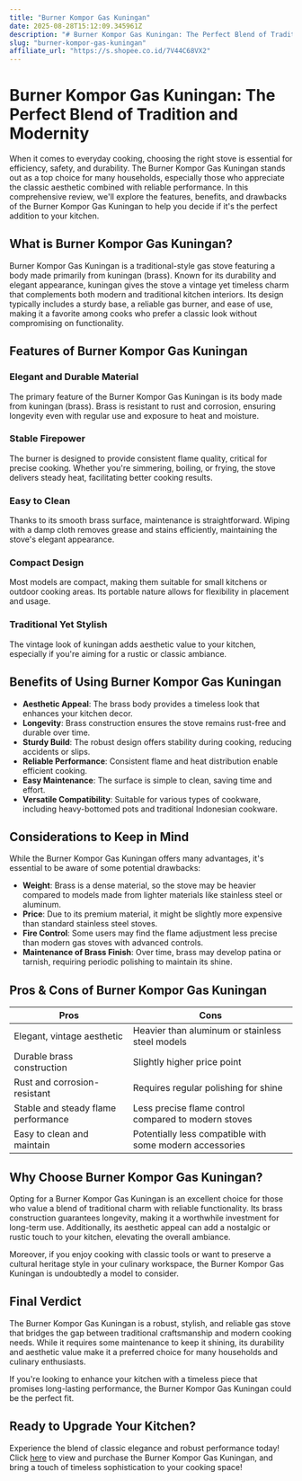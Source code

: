 ```yaml
---
title: "Burner Kompor Gas Kuningan"
date: 2025-08-28T15:12:09.345961Z
description: "# Burner Kompor Gas Kuningan: The Perfect Blend of Tradition and Modernity..."
slug: "burner-kompor-gas-kuningan"
affiliate_url: "https://s.shopee.co.id/7V44C68VX2"
---
```

# Burner Kompor Gas Kuningan: The Perfect Blend of Tradition and Modernity

When it comes to everyday cooking, choosing the right stove is essential for efficiency, safety, and durability. The Burner Kompor Gas Kuningan stands out as a top choice for many households, especially those who appreciate the classic aesthetic combined with reliable performance. In this comprehensive review, we'll explore the features, benefits, and drawbacks of the Burner Kompor Gas Kuningan to help you decide if it's the perfect addition to your kitchen.

## What is Burner Kompor Gas Kuningan?

Burner Kompor Gas Kuningan is a traditional-style gas stove featuring a body made primarily from kuningan (brass). Known for its durability and elegant appearance, kuningan gives the stove a vintage yet timeless charm that complements both modern and traditional kitchen interiors. Its design typically includes a sturdy base, a reliable gas burner, and ease of use, making it a favorite among cooks who prefer a classic look without compromising on functionality.

## Features of Burner Kompor Gas Kuningan

### Elegant and Durable Material
The primary feature of the Burner Kompor Gas Kuningan is its body made from kuningan (brass). Brass is resistant to rust and corrosion, ensuring longevity even with regular use and exposure to heat and moisture.

### Stable Firepower
The burner is designed to provide consistent flame quality, critical for precise cooking. Whether you're simmering, boiling, or frying, the stove delivers steady heat, facilitating better cooking results.

### Easy to Clean
Thanks to its smooth brass surface, maintenance is straightforward. Wiping with a damp cloth removes grease and stains efficiently, maintaining the stove's elegant appearance.

### Compact Design
Most models are compact, making them suitable for small kitchens or outdoor cooking areas. Its portable nature allows for flexibility in placement and usage.

### Traditional Yet Stylish
The vintage look of kuningan adds aesthetic value to your kitchen, especially if you're aiming for a rustic or classic ambiance.

## Benefits of Using Burner Kompor Gas Kuningan

- **Aesthetic Appeal**: The brass body provides a timeless look that enhances your kitchen decor.
- **Longevity**: Brass construction ensures the stove remains rust-free and durable over time.
- **Sturdy Build**: The robust design offers stability during cooking, reducing accidents or slips.
- **Reliable Performance**: Consistent flame and heat distribution enable efficient cooking.
- **Easy Maintenance**: The surface is simple to clean, saving time and effort.
- **Versatile Compatibility**: Suitable for various types of cookware, including heavy-bottomed pots and traditional Indonesian cookware.

## Considerations to Keep in Mind

While the Burner Kompor Gas Kuningan offers many advantages, it's essential to be aware of some potential drawbacks:

- **Weight**: Brass is a dense material, so the stove may be heavier compared to models made from lighter materials like stainless steel or aluminum.
- **Price**: Due to its premium material, it might be slightly more expensive than standard stainless steel stoves.
- **Fire Control**: Some users may find the flame adjustment less precise than modern gas stoves with advanced controls.
- **Maintenance of Brass Finish**: Over time, brass may develop patina or tarnish, requiring periodic polishing to maintain its shine.

## Pros & Cons of Burner Kompor Gas Kuningan

| Pros                                       | Cons                                              |
|--------------------------------------------|---------------------------------------------------|
| Elegant, vintage aesthetic               | Heavier than aluminum or stainless steel models |
| Durable brass construction               | Slightly higher price point                      |
| Rust and corrosion-resistant             | Requires regular polishing for shine           |
| Stable and steady flame performance      | Less precise flame control compared to modern stoves |
| Easy to clean and maintain               | Potentially less compatible with some modern accessories |

## Why Choose Burner Kompor Gas Kuningan?

Opting for a Burner Kompor Gas Kuningan is an excellent choice for those who value a blend of traditional charm with reliable functionality. Its brass construction guarantees longevity, making it a worthwhile investment for long-term use. Additionally, its aesthetic appeal can add a nostalgic or rustic touch to your kitchen, elevating the overall ambiance.

Moreover, if you enjoy cooking with classic tools or want to preserve a cultural heritage style in your culinary workspace, the Burner Kompor Gas Kuningan is undoubtedly a model to consider.

## Final Verdict

The Burner Kompor Gas Kuningan is a robust, stylish, and reliable gas stove that bridges the gap between traditional craftsmanship and modern cooking needs. While it requires some maintenance to keep it shining, its durability and aesthetic value make it a preferred choice for many households and culinary enthusiasts.

If you're looking to enhance your kitchen with a timeless piece that promises long-lasting performance, the Burner Kompor Gas Kuningan could be the perfect fit.

## Ready to Upgrade Your Kitchen?

Experience the blend of classic elegance and robust performance today! Click [here](https://s.shopee.co.id/7V44C68VX2) to view and purchase the Burner Kompor Gas Kuningan, and bring a touch of timeless sophistication to your cooking space!